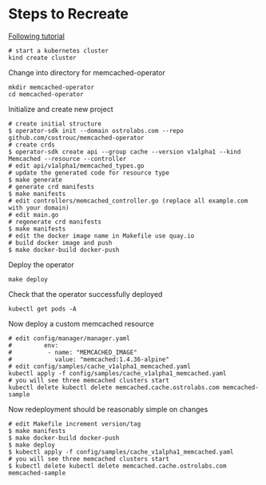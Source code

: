 # Steps to Recreate

[Following tutorial](https://sdk.operatorframework.io/docs/building-operators/golang/tutorial/)

```shell
# start a kubernetes cluster
kind create cluster
```

Change into directory for memcached-operator

```shell
mkdir memcached-operator
cd memcached-operator
```

Initialize and create new project

```shell
# create initial structure
$ operator-sdk init --domain ostrolabs.com --repo github.com/costrouc/memcached-operator
# create crds
$ operator-sdk create api --group cache --version v1alpha1 --kind Memcached --resource --controller
# edit api/v1alpha1/memcached_types.go
# update the generated code for resource type
$ make generate 
# generate crd manifests
$ make manifests
# edit controllers/memcached_controller.go (replace all example.com with your domain)
# edit main.go
# regenerate crd manifests
$ make manifests
# edit the docker image name in Makefile use quay.io
# build docker image and push
$ make docker-build docker-push
```

Deploy the operator

```shell
make deploy
```

Check that the operator successfully deployed

```shell
kubectl get pods -A
```

Now deploy a custom memcached resource

```shell
# edit config/manager/manager.yaml
#         env:
#          - name: "MEMCACHED_IMAGE"
#            value: "memcached:1.4.36-alpine"
# edit config/samples/cache_v1alpha1_memcached.yaml
kubectl apply -f config/samples/cache_v1alpha1_memcached.yaml
# you will see three memcached clusters start
kubectl delete kubectl delete memcached.cache.ostrolabs.com memcached-sample
```

Now redeployment should be reasonably simple on changes

```shell
# edit Makefile increment version/tag
$ make manifests
$ make docker-build docker-push
$ make deploy
$ kubectl apply -f config/samples/cache_v1alpha1_memcached.yaml
# you will see three memcached clusters start
$ kubectl delete kubectl delete memcached.cache.ostrolabs.com memcached-sample
```
